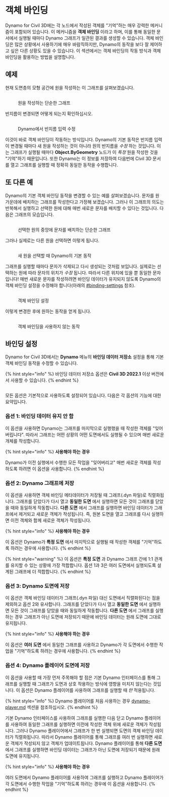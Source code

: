 # 객체 바인딩

Dynamo for Civil 3D에는 각 노드에서 작성된 객체를 "기억"하는 매우 강력한 메커니즘이 포함되어 있습니다. 이 메커니즘을 **객체 바인딩** 이라고 하며, 이를 통해 동일한 문서에서 실행될 때마다 Dynamo 그래프가 일관된 결과를 생성할 수 있습니다. 객체 바인딩은 많은 상황에서 사용하기에 매우 바람직하지만, Dynamo의 동작을 보다 잘 제어하고 싶은 다른 상황도 있을 수 있습니다. 이 섹션에서는 객체 바인딩의 작동 방식과 객체 바인딩을 활용하는 방법을 설명합니다.

## 예제

현재 도면층의 모형 공간에 원을 작성하는 이 그래프를 살펴보겠습니다.

<figure><img src="../../.gitbook/assets/c3d-binding-create-circle.png" alt=""><figcaption><p>원을 작성하는 단순한 그래프</p></figcaption></figure>

반지름이 변경되면 어떻게 되는지 확인하십시오.

<figure><img src="../../.gitbook/assets/c3d-binding-change-radius.gif" alt=""><figcaption><p>Dynamo에서 반지름 입력 수정</p></figcaption></figure>

이것이 바로 객체 바인딩이 작동하는 방식입니다. Dynamo의 기본 동작은 반지름 입력이 변경될 때마다 새 원을 작성하는 것이 아니라 원의 반지름을 _수정_ 하는 것입니다. 이는 그래프가 실행될 때마다 **Object.ByGeometry** 노드가 이 _특정_ 원을 작성한 것을 "기억"하기 때문입니다. 또한 Dynamo는 이 정보를 저장하여 다음번에 Civil 3D 문서를 열고 그래프를 실행할 때 정확히 동일한 동작을 수행합니다.

## 또 다른 예

Dynamo의 기본 객체 바인딩 동작을 변경할 수 있는 예를 살펴보겠습니다. 문자를 원 가운데에 배치하는 그래프를 작성한다고 가정해 보겠습니다. 그러나 이 그래프의 의도는 반복해서 실행하고 선택한 원에 대해 매번 새로운 문자를 배치할 수 있다는 것입니다. 다음은 그래프의 모습입니다.

<figure><img src="../../.gitbook/assets/c3d-binding-create-text.png" alt=""><figcaption><p>선택한 원의 중앙에 문자를 배치하는 단순한 그래프</p></figcaption></figure>

그러나 실제로는 다른 원을 선택하면 이렇게 됩니다.

<figure><img src="../../.gitbook/assets/c3d-binding-select-circle.gif" alt=""><figcaption><p>새 원을 선택할 때 Dynamo의 기본 동작</p></figcaption></figure>

그래프를 실행할 때마다 문자가 삭제되고 다시 생성되는 것처럼 보입니다. 실제로는 선택하는 원에 따라 문자의 위치가 _수정_ 됩니다. 따라서 다른 위치에 있을 뿐 동일한 문자입니다! 매번 새로운 문자를 작성하려면 바인딩 데이터가 유지되지 않도록 Dynamo의 객체 바인딩 설정을 수정해야 합니다(아래의 [\#binding-settings](object-binding.md#binding-settings "mention") 참조).

<figure><img src="../../.gitbook/assets/Land_ServicePlacement_BindingSettings.png" alt=""><figcaption><p>객체 바인딩 설정</p></figcaption></figure>

이렇게 변경한 후에 원하는 동작을 얻게 됩니다.

<figure><img src="../../.gitbook/assets/c3d-binding-repeat-placement.gif" alt=""><figcaption><p>객체 바인딩을 사용하지 않는 동작</p></figcaption></figure>

## 바인딩 설정

Dynamo for Civil 3D에서는 **Dynamo** 메뉴의 **바인딩 데이터 저장소** 설정을 통해 기본 객체 바인딩 동작을 수정할 수 있습니다.

{% hint style="info" %}
바인딩 데이터 저장소 옵션은 **Civil 3D 2022.1** 이상 버전에서 사용할 수 있습니다.
{% endhint %}

<figure><img src="../../.gitbook/assets/c3d-binding-settings (1).png" alt=""><figcaption></figcaption></figure>

모든 옵션은 기본적으로 사용하도록 설정되어 있습니다. 다음은 각 옵션의 기능에 대한 요약입니다.

### 옵션 1: 바인딩 데이터 유지 안 함

이 옵션을 사용하면 Dynamo는 그래프를 마지막으로 실행했을 때 작성한 객체를 "잊어버립니다". 따라서 그래프는 어떤 상황의 어떤 도면에서도 실행될 수 있으며 매번 새로운 개체를 작성합니다.

{% hint style="info" %}
**사용해야 하는 경우**

Dynamo가 이전 실행에서 수행한 모든 작업을 "잊어버리고" 매번 새로운 객체를 작성하도록 하려면 이 옵션을 사용합니다.
{% endhint %}

### 옵션 2: Dynamo 그래프에 저장

이 옵션을 사용하면 객체 바인딩 메타데이터가 저장될 때 그래프(.dyn 파일)로 직렬화됩니다. 그래프를 닫았다가 다시 열고 **동일한 도면** 에서 실행하면 모든 것이 그래프를 닫았을 때와 동일하게 작동합니다. **다른 도면** 에서 그래프를 실행하면 바인딩 데이터가 그래프에서 제거되고 새로운 객체가 작성됩니다. 즉, 원본 도면을 열고 그래프를 다시 실행하면 이전 객체와 함께 새로운 객체가 작성됩니다.

{% hint style="info" %}
**사용해야 하는 경우** 

이 옵션은 Dynamo가 **특정 도면** 에서 마지막으로 실행될 때 작성한 객체를 "기억"하도록 하려는 경우에 사용합니다.
{% endhint %}

{% hint style="warning" %} 이 옵션은 **특정 도면** 과 Dynamo 그래프 간에 1:1 관계를 유지할 수 있는 상황에 가장 적합합니다. 옵션 1과 3은 여러 도면에서 실행되도록 설계된 그래프에 더 적합합니다. {% endhint %}

### 옵션 3: Dynamo 도면에 저장

이 옵션은 객체 바인딩 데이터가 그래프(.dyn 파일) 대신 도면에서 직렬화된다는 점을 제외하고 옵션 2와 유사합니다. 그래프를 닫았다가 다시 열고 **동일한 도면** 에서 실행하면 모든 것이 그래프를 닫았을 때와 동일하게 작동합니다. **다른 도면** 에서 그래프를 실행하는 경우 그래프가 아닌 도면에 저장되기 때문에 바인딩 데이터는 원래 도면에 그대로 유지됩니다.

{% hint style="info" %}
**사용해야 하는 경우** 

이 옵션은 **여러 도면** 에서 동일한 그래프를 사용하고 Dynamo가 각 도면에서 수행한 작업을 "기억"하도록 하려는 경우에 사용합니다.
{% endhint %}

### 옵션 4: Dynamo 플레이어 도면에 저장

이 옵션을 사용할 때 가장 먼저 주목해야 할 점은 기본 Dynamo 인터페이스를 통해 그래프를 실행할 때 그래프가 도면과 상호 작용하는 방식에 영향을 미치지 않는다는 것입니다. 이 옵션은 Dynamo 플레이어를 사용하여 그래프를 실행할 때 _만_ 적용됩니다.

{% hint style="info" %}
Dynamo 플레이어를 처음 사용하는 경우 [dynamo-player.md](../dynamo-player.md "mention") 섹션을 참조하십시오.
{% endhint %}

기본 Dynamo 인터페이스를 사용하여 그래프를 실행한 다음 닫고 Dynamo 플레이어를 사용하여 동일한 그래프를 실행하면 이전에 작성한 객체 위에 새로운 객체가 작성됩니다. 그러나 Dynamo 플레이어에서 그래프가 한 번 실행되면 도면의 객체 바인딩 데이터가 직렬화됩니다. 따라서 Dynamo 플레이어를 통해 그래프를 여러 번 실행하면 새로운 객체가 작성되지 않고 객체가 업데이트됩니다. Dynamo 플레이어를 통해 **다른 도면** 에서 그래프를 실행하면 바인딩 데이터는 그래프가 아닌 도면에 저장되기 때문에 원래 도면에 유지됩니다.

{% hint style="info" %}
**사용해야 하는 경우** 

여러 도면에서 Dynamo 플레이어를 사용하여 그래프를 실행하고 Dynamo 플레이어가 각 도면에서 수행한 작업을 "기억"하도록 하려는 경우에 이 옵션을 사용합니다.
{% endhint %}
